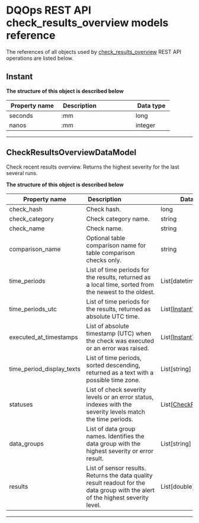# DQOps REST API check_results_overview models reference
The references of all objects used by [check_results_overview](../operations/check_results_overview.md) REST API operations are listed below.


## Instant



**The structure of this object is described below**


|&nbsp;Property&nbsp;name&nbsp;|&nbsp;Description&nbsp;&nbsp;&nbsp;&nbsp;&nbsp;&nbsp;&nbsp;&nbsp;&nbsp;&nbsp;&nbsp;&nbsp;&nbsp;&nbsp;&nbsp;&nbsp;&nbsp;&nbsp;&nbsp;&nbsp;&nbsp;|&nbsp;Data&nbsp;type&nbsp;|
|---------------|---------------------------------|-----------|
|seconds|:mm|long|
|nanos|:mm|integer|


___

## CheckResultsOverviewDataModel
Check recent results overview. Returns the highest severity for the last several runs.


**The structure of this object is described below**


|&nbsp;Property&nbsp;name&nbsp;|&nbsp;Description&nbsp;&nbsp;&nbsp;&nbsp;&nbsp;&nbsp;&nbsp;&nbsp;&nbsp;&nbsp;&nbsp;&nbsp;&nbsp;&nbsp;&nbsp;&nbsp;&nbsp;&nbsp;&nbsp;&nbsp;&nbsp;|&nbsp;Data&nbsp;type&nbsp;|
|---------------|---------------------------------|-----------|
|check_hash|Check hash.|long|
|check_category|Check category name.|string|
|check_name|Check name.|string|
|comparison_name|Optional table comparison name for table comparison checks only.|string|
|time_periods|List of time periods for the results, returned as a local time, sorted from the newest to the oldest.|List[datetime]|
|time_periods_utc|List of time periods for the results, returned as absolute UTC time.|List[[Instant](#instant)]|
|executed_at_timestamps|List of absolute timestamp (UTC) when the check was executed or an error was raised.|List[[Instant](#instant)]|
|time_period_display_texts|List of time periods, sorted descending, returned as a text with a possible time zone.|List[string]|
|statuses|List of check severity levels or an error status, indexes with the severity levels match the time periods.|List[[CheckResultStatus](./check_results.md#checkresultstatus)]|
|data_groups|List of data group names. Identifies the data group with the highest severity or error result.|List[string]|
|results|List of sensor results. Returns the data quality result readout for the data group with the alert of the highest severity level.|List[double]|


___

